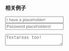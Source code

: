 ### 相关例子

<input type="text" placeholder="I have a placeholder!"><br>
<input type="password" placeholder="Password placeholders!"><br>
<textarea placeholder="Textareas too!"></textarea>
        
<script src="{{src}}"></script>